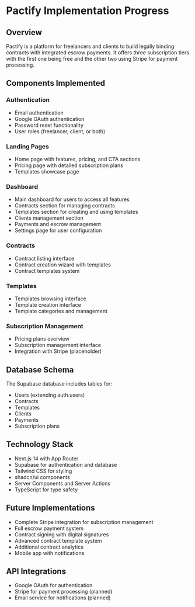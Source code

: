 # Pactify Implementation Progress

## Overview
Pactify is a platform for freelancers and clients to build legally binding contracts with integrated escrow payments. It offers three subscription tiers with the first one being free and the other two using Stripe for payment processing.

## Components Implemented

### Authentication
- Email authentication
- Google OAuth authentication
- Password reset functionality
- User roles (freelancer, client, or both)

### Landing Pages
- Home page with features, pricing, and CTA sections
- Pricing page with detailed subscription plans
- Templates showcase page

### Dashboard
- Main dashboard for users to access all features
- Contracts section for managing contracts
- Templates section for creating and using templates
- Clients management section
- Payments and escrow management
- Settings page for user configuration

### Contracts
- Contract listing interface
- Contract creation wizard with templates
- Contract templates system

### Templates
- Templates browsing interface
- Template creation interface
- Template categories and management

### Subscription Management
- Pricing plans overview
- Subscription management interface
- Integration with Stripe (placeholder)

## Database Schema
The Supabase database includes tables for:
- Users (extending auth.users)
- Contracts
- Templates
- Clients
- Payments
- Subscription plans

## Technology Stack
- Next.js 14 with App Router
- Supabase for authentication and database
- Tailwind CSS for styling
- shadcn/ui components
- Server Components and Server Actions
- TypeScript for type safety

## Future Implementations
- Complete Stripe integration for subscription management
- Full escrow payment system
- Contract signing with digital signatures
- Advanced contract template system
- Additional contract analytics
- Mobile app with notifications

## API Integrations
- Google OAuth for authentication
- Stripe for payment processing (planned)
- Email service for notifications (planned)

